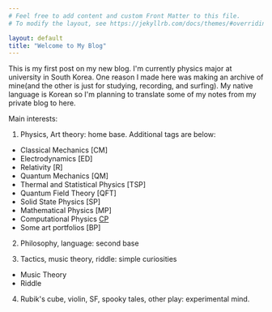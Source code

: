 ```yaml
---
# Feel free to add content and custom Front Matter to this file.
# To modify the layout, see https://jekyllrb.com/docs/themes/#overriding-theme-defaults

layout: default
title: "Welcome to My Blog"
---
```


This is my first post on my new blog.
I'm currently physics major at university in South Korea. One reason I made here was making an archive of mine(and the other is just for studying, recording, and surfing). My native language is Korean so I'm planning to translate some of my notes from my private blog to here. 

Main interests: 

1. Physics, Art theory: home base.
Additional tags are below:
- Classical Mechanics [CM]
- Electrodynamics [ED]
- Relativity [R]
- Quantum Mechanics [QM]
- Thermal and Statistical Physics [TSP]
- Quantum Field Theory [QFT]
- Solid State Physics [SP]
- Mathematical Physics [MP]
- Computational Physics [CP](./CP/)
- Some art portfolios [BP]

2. Philosophy, language: second base

3. Tactics, music theory, riddle: simple curiosities
- Music Theory
- Riddle

4. Rubik's cube, violin, SF, spooky tales, other play: experimental mind.
